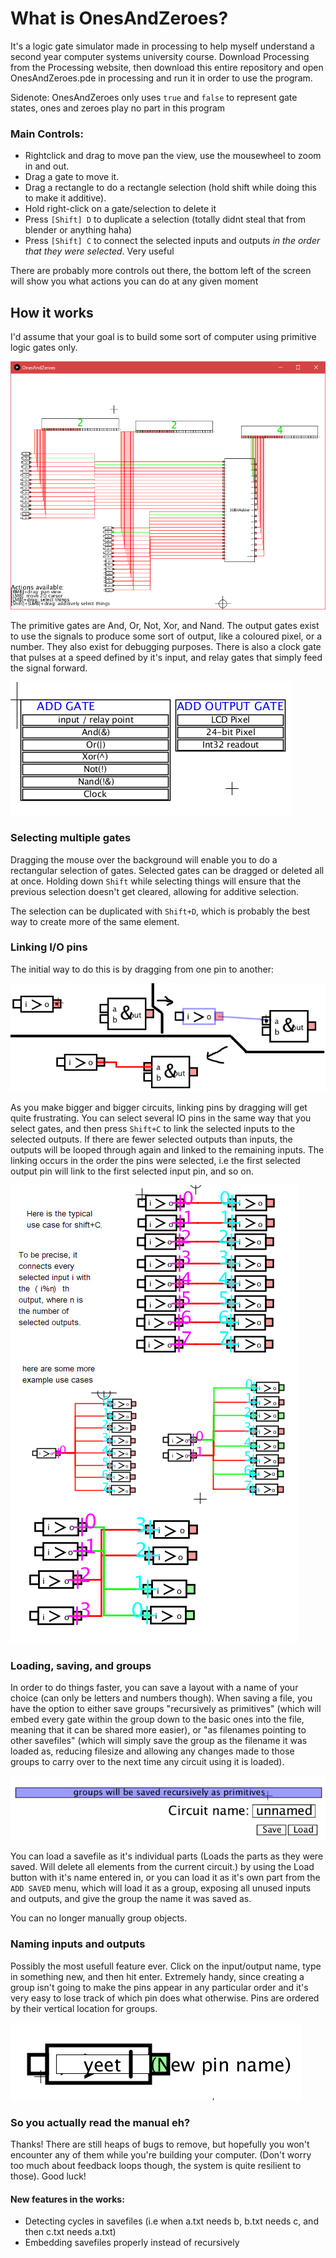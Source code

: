 # What is OnesAndZeroes?

It's a logic gate simulator made in processing to help myself understand a second year computer systems university course. Download Processing from the Processing website, then download this entire repository and open OnesAndZeroes.pde in processing and run it in order to use the program.

Sidenote: OnesAndZeroes only uses `true` and `false` to represent gate states, ones and zeroes play no part in this program

### Main Controls:

- Rightclick and drag to move pan the view, use the mousewheel to zoom in and out.
- Drag a gate to move it. 
- Drag a rectangle to do a rectangle selection (hold shift while doing this to make it additive). 
- Hold right-click on a gate/selection to delete it
- Press `[Shift] D` to duplicate a selection (totally didnt steal that from blender or anything haha)
- Press `[Shift] C` to connect the selected inputs and outputs *in the order that they were selected*. Very useful

There are probably more controls out there, the bottom left of the screen will show you what actions you can do at any given moment

## How it works
I'd assume that your goal is to build some sort of computer using primitive logic gates only.

![Example Image](./Images/Screenshot1.png)

The primitive gates are And, Or, Not, Xor, and Nand. The output gates exist to use the signals to produce some sort of output, like a coloured pixel, or a number. They also exist for debugging purposes. There is also a clock gate that pulses at a speed defined by it's input, and relay gates that simply feed the signal forward.

![Main Gates](./Images/MainGates.png)

### Selecting multiple gates
Dragging the mouse over the background will enable you to do a rectangular selection of gates. Selected gates can be dragged or deleted all at once. Holding down `Shift` while selecting things will ensure that the previous selection doesn't get cleared, allowing for additive selection. 

The selection can be duplicated with `Shift+D`, which is probably the best way to create more of the same element.

### Linking I/O pins
The initial way to do this is by dragging from one pin to another:

![IO Connection](./Images/IOConnect.png)

As you make bigger and bigger circuits, linking pins by dragging will get quite frustrating. You can select several IO pins in the same way that you select gates, and then press `Shift+C` to link the selected inputs to the selected outputs. If there are fewer selected outputs than inputs, the outputs will be looped through again and linked to the remaining inputs. The linking occurs in the order the pins were selected, i.e the first selected output pin will link to the first selected input pin, and so on. 

![Shift C in use](./Images/ShiftC.png)

### Loading, saving, and groups

In order to do things faster, you can save a layout with a name of your choice (can only be letters and numbers though). When saving a file, you have the option to either save groups "recursively as primitives" (which will embed every gate within the group down to the basic ones into the file, meaning that it can be shared more easier), or "as filenames pointing to other savefiles" (which will simply save the group as the filename it was loaded as, reducing filesize and allowing any changes made to those groups to carry over to the next time any circuit using it is loaded).

![Saving and loading](./Images/Saving.png)

 You can load a savefile as it's individual parts (Loads the parts as they were saved. Will delete all elements from the current circuit.) by using the Load button with it's name entered in, or you can load it as it's own part from the `ADD SAVED` menu, which will load it as a group, exposing all unused inputs and outputs, and give the group the name it was saved as.

You can no longer manually group objects.

### Naming inputs and outputs

Possibly the most usefull feature ever. Click on the input/output name, type in something new, and then hit enter. Extremely handy, since creating a group isn't going to make the pins appear in any particular order and it's very easy to lose track of which pin does what otherwise. Pins are ordered by their vertical location for groups.

![Renaming pins](./Images/RenameIO.png)

### So you actually read the manual eh?
Thanks! There are still heaps of bugs to remove, but hopefully you won't encounter any of them while you're building your computer. (Don't worry too much about feedback loops though, the system is quite resilient to those). Good luck!

#### New features in the works:
- Detecting cycles in savefiles (i.e when a.txt needs b, b.txt needs c, and then c.txt needs a.txt)
- Embedding savefiles properly instead of recursively